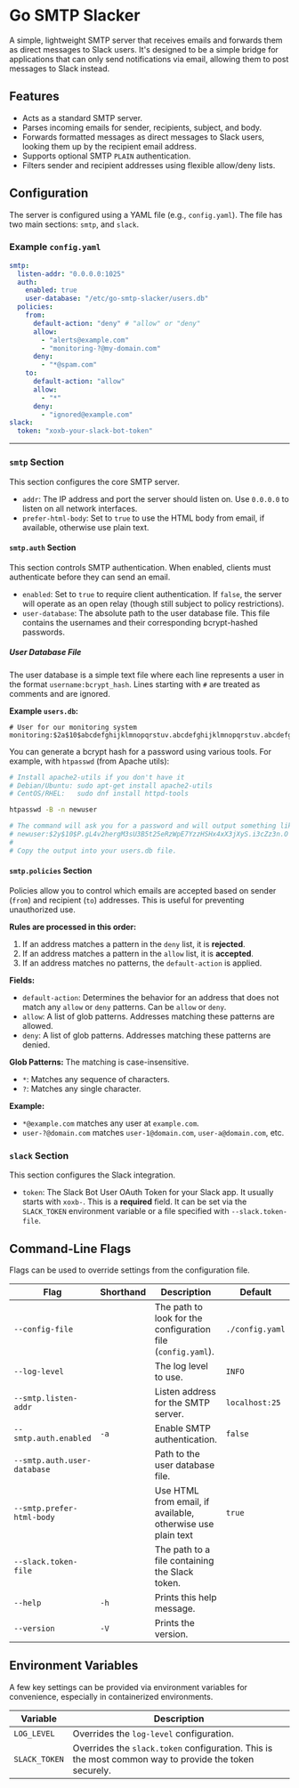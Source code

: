 # Go SMTP Slacker

A simple, lightweight SMTP server that receives emails and forwards them as direct messages to Slack users. It's designed to be a simple bridge for applications that can only send notifications via email, allowing them to post messages to Slack instead.

## Features

* Acts as a standard SMTP server.
* Parses incoming emails for sender, recipients, subject, and body.
* Forwards formatted messages as direct messages to Slack users, looking them up by the recipient email address.
* Supports optional SMTP `PLAIN` authentication.
* Filters sender and recipient addresses using flexible allow/deny lists.

## Configuration

The server is configured using a YAML file (e.g., `config.yaml`). The file has two main sections: `smtp`, and `slack`.

### Example `config.yaml`

```yaml
smtp:
  listen-addr: "0.0.0.0:1025"
  auth:
    enabled: true
    user-database: "/etc/go-smtp-slacker/users.db"
  policies:
    from:
      default-action: "deny" # "allow" or "deny"
      allow:
        - "alerts@example.com"
        - "monitoring-?@my-domain.com"
      deny:
        - "*@spam.com"
    to:
      default-action: "allow"
      allow:
        - "*"
      deny:
        - "ignored@example.com"
slack:
  token: "xoxb-your-slack-bot-token"
```

---

### `smtp` Section

This section configures the core SMTP server.

* `addr`: The IP address and port the server should listen on. Use `0.0.0.0` to listen on all network interfaces.
* `prefer-html-body`: Set to `true` to use the HTML body from email, if available, otherwise use plain text.

#### `smtp.auth` Section

This section controls SMTP authentication. When enabled, clients must authenticate before they can send an email.

* `enabled`: Set to `true` to require client authentication. If `false`, the server will operate as an open relay (though still subject to policy restrictions).
* `user-database`: The absolute path to the user database file. This file contains the usernames and their corresponding bcrypt-hashed passwords.

##### User Database File

The user database is a simple text file where each line represents a user in the format `username:bcrypt_hash`. Lines starting with `#` are treated as comments and are ignored.

**Example `users.db`:**

```text
# User for our monitoring system
monitoring:$2a$10$abcdefghijklmnopqrstuv.abcdefghijklmnopqrstuv.abcdefghij
```

You can generate a bcrypt hash for a password using various tools. For example, with `htpasswd` (from Apache utils):

```bash
# Install apache2-utils if you don't have it
# Debian/Ubuntu: sudo apt-get install apache2-utils
# CentOS/RHEL:   sudo dnf install httpd-tools

htpasswd -B -n newuser

# The command will ask you for a password and will output something like:
# newuser:$2y$10$P.gL4v2hergM3sU3B5t25eRzWpE7YzzHSHx4xX3jXyS.i3cZz3n.O
#
# Copy the output into your users.db file.
```

#### `smtp.policies` Section

Policies allow you to control which emails are accepted based on sender (`from`) and recipient (`to`) addresses. This is useful for preventing unauthorized use.

**Rules are processed in this order:**

1. If an address matches a pattern in the `deny` list, it is **rejected**.
2. If an address matches a pattern in the `allow` list, it is **accepted**.
3. If an address matches no patterns, the `default-action` is applied.

**Fields:**

* `default-action`: Determines the behavior for an address that does not match any `allow` or `deny` patterns. Can be `allow` or `deny`.
* `allow`: A list of glob patterns. Addresses matching these patterns are allowed.
* `deny`: A list of glob patterns. Addresses matching these patterns are denied.

**Glob Patterns:**
The matching is case-insensitive.

* `*`: Matches any sequence of characters.
* `?`: Matches any single character.

**Example:**

* `*@example.com` matches any user at `example.com`.
* `user-?@domain.com` matches `user-1@domain.com`, `user-a@domain.com`, etc.

### `slack` Section

This section configures the Slack integration.

* `token`: The Slack Bot User OAuth Token for your Slack app. It usually starts with `xoxb-`. This is a **required** field. It can be set via the `SLACK_TOKEN` environment variable or a file specified with `--slack.token-file`.

## Command-Line Flags

Flags can be used to override settings from the configuration file.

| Flag | Shorthand | Description | Default |
|---|---|---|---|
| `--config-file` | | The path to look for the configuration file (`config.yaml`). | `./config.yaml` |
| `--log-level` | | The log level to use. | `INFO` |
| `--smtp.listen-addr` | | Listen address for the SMTP server. | `localhost:25` |
| `--smtp.auth.enabled` | `-a` | Enable SMTP authentication. | `false` |
| `--smtp.auth.user-database` | | Path to the user database file. | |
| `--smtp.prefer-html-body` | | Use HTML from email, if available, otherwise use plain text | `true` |
| `--slack.token-file` | | The path to a file containing the Slack token. | |
| `--help` | `-h` | Prints this help message. | |
| `--version` | `-V` | Prints the version. | |

## Environment Variables

A few key settings can be provided via environment variables for convenience, especially in containerized environments.

| Variable | Description |
|---|---|
| `LOG_LEVEL` | Overrides the `log-level` configuration. |
| `SLACK_TOKEN` | Overrides the `slack.token` configuration. This is the most common way to provide the token securely. |
